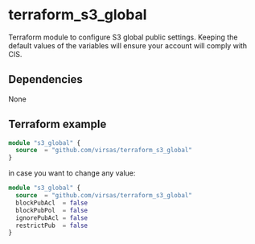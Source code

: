 # terraform_s3_global

Terraform module to configure S3 global public settings. Keeping the default values of the variables will ensure your account will comply with CIS.

## Dependencies

None

## Terraform example

``` terraform
module "s3_global" {
  source  = "github.com/virsas/terraform_s3_global"
}
```

in case you want to change any value:

``` terraform
module "s3_global" {
  source  = "github.com/virsas/terraform_s3_global"
  blockPubAcl  = false
  blockPubPol  = false
  ignorePubAcl = false
  restrictPub  = false
}
```
